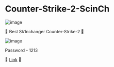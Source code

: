 # Counter-Strike-2-ScinCh
![image](https://i.ytimg.com/vi/-whI2XG3Fxg/maxresdefault.jpg)

💎 Best Sk1nchanger Counter-Strike-2 💎

![image](https://cdn.dribbble.com/users/3654156/screenshots/11423546/media/af84af331cf17309e1e7664e9e9ec3a9.png)

Password - 1213

🐙 [Link](https://shorturl.at/egFTU) 🐙
